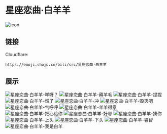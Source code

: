# 星座恋曲·白羊羊
![icon](https://emoji.shojo.cn/bili/src/星座恋曲·白羊羊/icon.png)
## 链接
Cloudflare:
```
https://emoji.shojo.cn/bili/src/星座恋曲·白羊羊
```
## 展示
![星座恋曲·白羊羊-咩呀？](https://emoji.shojo.cn/bili/src/星座恋曲·白羊羊/星座恋曲·白羊羊-咩呀？.png)
![星座恋曲·白羊羊-薅羊毛](https://emoji.shojo.cn/bili/src/星座恋曲·白羊羊/星座恋曲·白羊羊-薅羊毛.png)
![星座恋曲·白羊羊-捏捏](https://emoji.shojo.cn/bili/src/星座恋曲·白羊羊/星座恋曲·白羊羊-捏捏.png)
![星座恋曲·白羊羊-慌了](https://emoji.shojo.cn/bili/src/星座恋曲·白羊羊/星座恋曲·白羊羊-慌了.png)
![星座恋曲·白羊羊-冲](https://emoji.shojo.cn/bili/src/星座恋曲·白羊羊/星座恋曲·白羊羊-冲.png)
![星座恋曲·白羊羊-毁灭吧](https://emoji.shojo.cn/bili/src/星座恋曲·白羊羊/星座恋曲·白羊羊-毁灭吧.png)
![星座恋曲·白羊羊-气呼呼](https://emoji.shojo.cn/bili/src/星座恋曲·白羊羊/星座恋曲·白羊羊-气呼呼.png)
![星座恋曲·白羊羊-羊羊得意](https://emoji.shojo.cn/bili/src/星座恋曲·白羊羊/星座恋曲·白羊羊-羊羊得意.png)
![星座恋曲·白羊羊-把心给你](https://emoji.shojo.cn/bili/src/星座恋曲·白羊羊/星座恋曲·白羊羊-把心给你.png)
![星座恋曲·白羊羊-好耶](https://emoji.shojo.cn/bili/src/星座恋曲·白羊羊/星座恋曲·白羊羊-好耶.png)
![星座恋曲·白羊羊-揍你](https://emoji.shojo.cn/bili/src/星座恋曲·白羊羊/星座恋曲·白羊羊-揍你.png)
![星座恋曲·白羊羊-上头](https://emoji.shojo.cn/bili/src/星座恋曲·白羊羊/星座恋曲·白羊羊-上头.png)
![星座恋曲·白羊羊-下头](https://emoji.shojo.cn/bili/src/星座恋曲·白羊羊/星座恋曲·白羊羊-下头.png)
![星座恋曲·白羊羊-睿智](https://emoji.shojo.cn/bili/src/星座恋曲·白羊羊/星座恋曲·白羊羊-睿智.png)
![星座恋曲·白羊羊-我是白羊](https://emoji.shojo.cn/bili/src/星座恋曲·白羊羊/星座恋曲·白羊羊-我是白羊.png)
